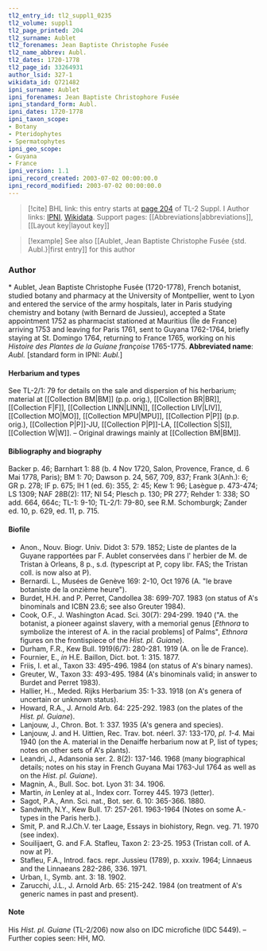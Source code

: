 ```yaml
---
tl2_entry_id: tl2_suppl1_0235
tl2_volume: suppl1
tl2_page_printed: 204
tl2_surname: Aublet
tl2_forenames: Jean Baptiste Christophe Fusée
tl2_name_abbrev: Aubl.
tl2_dates: 1720-1778
tl2_page_id: 33264931
author_lsid: 327-1
wikidata_id: Q721482
ipni_surname: Aublet
ipni_forenames: Jean Baptiste Christophore Fusée
ipni_standard_form: Aubl.
ipni_dates: 1720-1778
ipni_taxon_scope: 
- Botany
- Pteridophytes
- Spermatophytes
ipni_geo_scope: 
- Guyana
- France
ipni_version: 1.1
ipni_record_created: 2003-07-02 00:00:00.0
ipni_record_modified: 2003-07-02 00:00:00.0
---
```


> [!cite] BHL link: this entry starts at [page 204](https://www.biodiversitylibrary.org/page/33264931) of TL-2 Suppl. I
> Author links: [IPNI](https://www.ipni.org/a/327-1), [Wikidata](https://www.wikidata.org/wiki/Q721482). Support pages: [[Abbreviations|abbreviations]], [[Layout key|layout key]]

> [!example] See also [[Aublet, Jean Baptiste Christophe Fusée {std. Aubl.}|first entry]] for this author

### Author

\* Aublet, Jean Baptiste Christophe Fusée (1720-1778), French botanist, studied botany and pharmacy at the University of Montpellier, went to Lyon and entered the service of the army hospitals, later in Paris studying chemistry and botany (with Bernard de Jussieu), accepted a State appointment 1752 as pharmacist stationed at Mauritius (Île de France) arriving 1753 and leaving for Paris 1761, sent to Guyana 1762-1764, briefly staying at St. Domingo 1764, returning to France 1765, working on his *Histoire des Plantes de la Guiane françoise* 1765-1775. 
**Abbreviated name**: *Aubl.* \[standard form in IPNI: *Aubl.*\]

#### Herbarium and types

See TL-2/1: 79 for details on the sale and dispersion of his herbarium; material at [[Collection BM|BM]] (p.p. orig.), [[Collection BR|BR]], [[Collection F|F]], [[Collection LINN|LINN]], [[Collection LIV|LIV]], [[Collection MO|MO]], [[Collection MPU|MPU]], [[Collection P|P]] (p.p. orig.), [[Collection P|P]]-JU, [[Collection P|P]]-LA, [[Collection S|S]], [[Collection W|W]]. – Original drawings mainly at [[Collection BM|BM]].

#### Bibliography and biography

Backer p. 46; Barnhart 1: 88 (b. 4 Nov 1720, Salon, Provence, France, d. 6 Mai 1778, Paris); BM 1: 70; Dawson p. 24, 567, 709, 837; Frank 3(Anh.): 6; GR p. 278; IF p. 675; IH 1 (ed. 6): 355, 2: 45; Kew 1: 96; Lasègue p. 473-474; LS 1309; NAF 28B(2): 117; NI 54; Plesch p. 130; PR 277; Rehder 1: 338; SO add. 664, 664c; TL-1: 9-10; TL-2/1: 79-80, see R.M. Schomburgk; Zander ed. 10, p. 629, ed. 11, p. 715.

#### Biofile

- Anon., Nouv. Biogr. Univ. Didot 3: 579. 1852; Liste de plantes de la Guyane rapportées par F. Aublet conservées dans l' herbier de M. de Tristan à Orleans, 8 p., s.d. (typescript at P, copy libr. FAS; the Tristan coll. is now also at P).
- Bernardi. L., Musées de Genève 169: 2-10, Oct 1976 (A. "le brave botaniste de la onzième heure").
- Burdet, H.H. and P. Perret, Candollea 38: 699-707. 1983 (on status of A's binominals and ICBN 23.6; see also Greuter 1984).
- Cook, O.F., J. Washington Acad. Sci. 30(7): 294-299. 1940 ("A. the botanist, a pioneer against slavery, with a memorial genus \[*Ethnora* to symbolize the interest of A. in the racial problems\] of Palms", *Ethnora* figures on the frontispiece of the *Hist. pl. Guiane*).
- Durham, F.R., Kew Bull. 1919(6/7): 280-281. 1919 (A. on Île de France).
- Fournier, E., *in* H.E. Baillon, Dict. bot. 1: 315. 1877.
- Friis, I. et al., Taxon 33: 495-496. 1984 (on status of A's binary names).
- Greuter, W., Taxon 33: 493-495. 1984 (A's binominals valid; in answer to Burdet and Perret 1983).
- Hallier, H.., Meded. Rijks Herbarium 35: 1-33. 1918 (on A's genera of uncertain or unknown status).
- Howard, R.A., J. Arnold Arb. 64: 225-292. 1983 (on the plates of the *Hist. pl. Guiane*).
- Lanjouw, J., Chron. Bot. 1: 337. 1935 (A's genera and species).
- Lanjouw, J. and H. Uittien, Rec. Trav. bot. néerl. 37: 133-170, *pl. 1-4.* Mai 1940 (on the A. material in the Denaiffe herbarium now at P, list of types; notes on other sets of A's plants).
- Leandri, J., Adansonia ser. 2. 8(2): 137-146. 1968 (many biographical details; notes on his stay in French Guyana Mai 1763-Jul 1764 as well as on the *Hist. pl. Guiane*).
- Magnin, A., Bull. Soc. bot. Lyon 31: 34. 1906.
- Martin, *in* Lenley at al., Index corr. Torrey 445. 1973 (letter).
- Sagot, P.A., Ann. Sci. nat., Bot. ser. 6. 10: 365-366. 1880.
- Sandwith, N.Y., Kew Bull. 17: 257-261. 1963-1964 (Notes on some A.-types in the Paris herb.).
- Smit, P. and R.J.Ch.V. ter Laage, Essays in biohistory, Regn. veg. 71. 1970 (see index).
- Souilijaert, G. and F.A. Stafleu, Taxon 2: 23-25. 1953 (Tristan coll. of A. now at P).
- Stafleu, F.A., Introd. facs. repr. Jussieu (1789), p. xxxiv. 1964; Linnaeus and the Linnaeans 282-286, 336. 1971.
- Urban, I., Symb. ant. 3: 18. 1902.
- Zarucchi, J.L., J. Arnold Arb. 65: 215-242. 1984 (on treatment of A's generic names in past and present).

#### Note

His *Hist. pl. Guiane* (TL-2/206) now also on IDC microfiche (IDC 5449). – Further copies seen: HH, MO.

